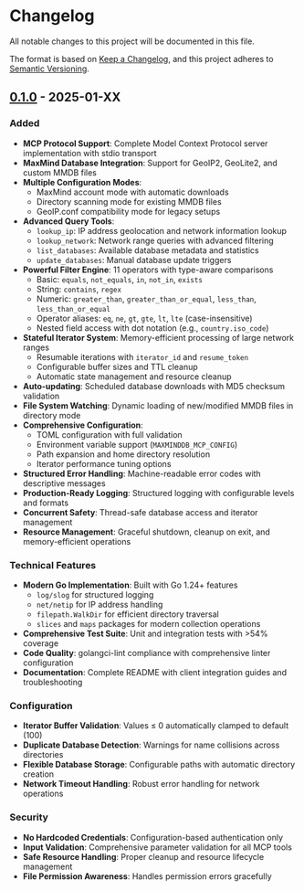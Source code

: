 # Changelog

All notable changes to this project will be documented in this file.

The format is based on [Keep a Changelog](https://keepachangelog.com/en/1.0.0/),
and this project adheres to [Semantic Versioning](https://semver.org/spec/v2.0.0.html).

## [0.1.0] - 2025-01-XX

### Added

- **MCP Protocol Support**: Complete Model Context Protocol server implementation with stdio transport
- **MaxMind Database Integration**: Support for GeoIP2, GeoLite2, and custom MMDB files
- **Multiple Configuration Modes**:
  - MaxMind account mode with automatic downloads
  - Directory scanning mode for existing MMDB files
  - GeoIP.conf compatibility mode for legacy setups
- **Advanced Query Tools**:
  - `lookup_ip`: IP address geolocation and network information lookup
  - `lookup_network`: Network range queries with advanced filtering
  - `list_databases`: Available database metadata and statistics
  - `update_databases`: Manual database update triggers
- **Powerful Filter Engine**: 11 operators with type-aware comparisons
  - Basic: `equals`, `not_equals`, `in`, `not_in`, `exists`
  - String: `contains`, `regex`
  - Numeric: `greater_than`, `greater_than_or_equal`, `less_than`, `less_than_or_equal`
  - Operator aliases: `eq`, `ne`, `gt`, `gte`, `lt`, `lte` (case-insensitive)
  - Nested field access with dot notation (e.g., `country.iso_code`)
- **Stateful Iterator System**: Memory-efficient processing of large network ranges
  - Resumable iterations with `iterator_id` and `resume_token`
  - Configurable buffer sizes and TTL cleanup
  - Automatic state management and resource cleanup
- **Auto-updating**: Scheduled database downloads with MD5 checksum validation
- **File System Watching**: Dynamic loading of new/modified MMDB files in directory mode
- **Comprehensive Configuration**:
  - TOML configuration with full validation
  - Environment variable support (`MAXMINDDB_MCP_CONFIG`)
  - Path expansion and home directory resolution
  - Iterator performance tuning options
- **Structured Error Handling**: Machine-readable error codes with descriptive messages
- **Production-Ready Logging**: Structured logging with configurable levels and formats
- **Concurrent Safety**: Thread-safe database access and iterator management
- **Resource Management**: Graceful shutdown, cleanup on exit, and memory-efficient operations

### Technical Features

- **Modern Go Implementation**: Built with Go 1.24+ features
  - `log/slog` for structured logging
  - `net/netip` for IP address handling
  - `filepath.WalkDir` for efficient directory traversal
  - `slices` and `maps` packages for modern collection operations
- **Comprehensive Test Suite**: Unit and integration tests with >54% coverage
- **Code Quality**: golangci-lint compliance with comprehensive linter configuration
- **Documentation**: Complete README with client integration guides and troubleshooting

### Configuration

- **Iterator Buffer Validation**: Values ≤ 0 automatically clamped to default (100)
- **Duplicate Database Detection**: Warnings for name collisions across directories
- **Flexible Database Storage**: Configurable paths with automatic directory creation
- **Network Timeout Handling**: Robust error handling for network operations

### Security

- **No Hardcoded Credentials**: Configuration-based authentication only
- **Input Validation**: Comprehensive parameter validation for all MCP tools
- **Safe Resource Handling**: Proper cleanup and resource lifecycle management
- **File Permission Awareness**: Handles permission errors gracefully

[0.1.0]: https://github.com/oschwald/maxminddb-mcp/releases/tag/v0.1.0
